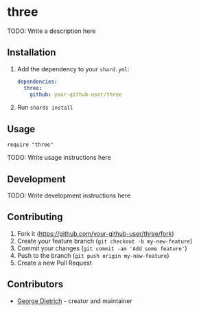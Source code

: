 # three

TODO: Write a description here

## Installation

1. Add the dependency to your `shard.yml`:

   ```yaml
   dependencies:
     three:
       github: your-github-user/three
   ```

2. Run `shards install`

## Usage

```crystal
require "three"
```

TODO: Write usage instructions here

## Development

TODO: Write development instructions here

## Contributing

1. Fork it (<https://github.com/your-github-user/three/fork>)
2. Create your feature branch (`git checkout -b my-new-feature`)
3. Commit your changes (`git commit -am 'Add some feature'`)
4. Push to the branch (`git push origin my-new-feature`)
5. Create a new Pull Request

## Contributors

- [George Dietrich](https://github.com/your-github-user) - creator and maintainer
